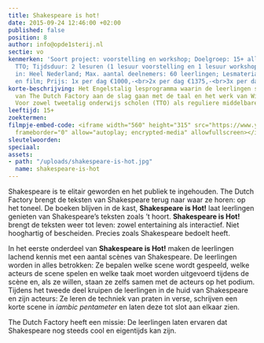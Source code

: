```yaml
---
title: Shakespeare is hot!
date: 2015-09-24 12:46:00 +02:00
published: false
position: 8
author: info@opde1sterij.nl
sectie: vo
kenmerken: 'Soort project: voorstelling en workshop; Doelgroep: 15+ alle niveaus ook
  TTO; Tijdsduur: 2 lesuren (1 lesuur voorstelling en 1 lesuur workshop ); Aangeboden
  in: Heel Nederland; Max. aantal deelnemers: 60 leerlingen; Lesmateriaal: lesbrief
  en film; Prijs: 1x per dag €1000,-<br>2x per dag €1375,-<br>3x per dag €1650,-'
korte-beschrijving: Het Engelstalig lesprogramma waarin de leerlingen samen met acteurs
  van The Dutch Factory aan de slag gaan met de taal en het werk van William Shakespeare.
  Voor zowel tweetalig onderwijs scholen (TTO) als reguliere middelbare scholen.
leeftijd: 15+
zoektermen: 
filmpje-embed-code: <iframe width="560" height="315" src="https://www.youtube-nocookie.com/embed/RHzVAD7J9j8?rel=0&amp;controls=0&amp;showinfo=0"
  frameborder="0" allow="autoplay; encrypted-media" allowfullscreen></iframe>
sleutelwoorden: 
speciaal: 
assets:
- path: "/uploads/shakespeare-is-hot.jpg"
  name: shakespeare-is-hot
---
```


Shakespeare is te elitair geworden en het publiek te ingehouden. The Dutch Factory brengt de teksten van Shakespeare terug naar waar ze horen: op het toneel. De boeken blijven in de kast, **Shakespeare is Hot!** laat leerlingen genieten van Shakespeare’s teksten zoals ’t hoort. **Shakespeare is Hot!** brengt de teksten weer tot leven: zowel entertaining als interactief. Niet hooghartig of bescheiden. Precies zoals Shakespeare bedoelt heeft.

In het eerste onderdeel van **Shakespeare is Hot!** maken de leerlingen lachend kennis met een aantal scènes van Shakespeare. De leerlingen worden in alles betrokken: Ze bepalen welke scene wordt gespeeld, welke acteurs de scene spelen en welke taak moet worden uitgevoerd tijdens de scène en, als ze willen, staan ze zelfs samen met de acteurs op het podium. 
Tijdens het tweede deel kruipen de leerlingen in de huid van Shakespeare en zijn acteurs: Ze leren de techniek van praten in verse, schrijven een korte scene in *iambic pentameter* en laten deze tot slot aan elkaar zien.

The Dutch Factory heeft een missie: De leerlingen laten ervaren dat Shakespeare nog steeds cool en eigentijds kan zijn.
